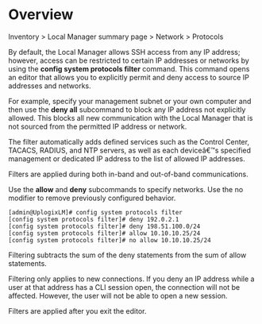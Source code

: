 # Overview

<div class='ucc' />Inventory > Local Manager summary page > Network > Protocols</div>

By default, the Local Manager allows SSH access from any IP address; however, access can be restricted to certain IP addresses or networks by using the **config system protocols filter** command. This command opens an editor that allows you to explicitly permit and deny access to source IP addresses and networks.

For example, specify your management subnet or your own computer and then use the **deny all** subcommand to block any IP address not explicitly allowed. This blocks all new communication with the Local Manager that is not sourced from the permitted IP address or network.

The filter automatically adds defined services such as the Control Center, TACACS, RADIUS, and NTP servers, as well as each deviceâ€™s specified management or dedicated IP address to the list of allowed IP addresses.

Filters are applied during both in-band and out-of-band communications.

Use the **allow** and **deny** subcommands to specify networks. Use the no modifier to remove previously configured behavior.

```
[admin@UplogixLM]# config system protocols filter
[config system protocols filter]# deny 192.0.2.1
[config system protocols filter]# deny 198.51.100.0/24
[config system protocols filter]# allow 10.10.10.25/24
[config system protocols filter]# no allow 10.10.10.25/24
```

Filtering subtracts the sum of the deny statements from the sum of allow statements.

Filtering only applies to new connections. If you deny an IP address while a user at that address has a CLI session open, the connection will not be affected. However, the user will not be able to open a new session.

Filters are applied after you exit the editor.